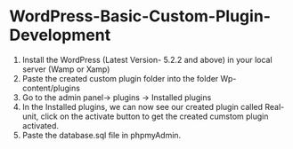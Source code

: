 # WordPress-Basic-Custom-Plugin-Development

1. Install the WordPress (Latest Version- 5.2.2 and above) in your local server (Wamp or Xamp)
2. Paste the created custom plugin folder into the folder Wp-content/plugins 
2. Go to the admin panel-> plugins -> Installed plugins
3. In the Installed plugins, we can now see our created plugin called Real-unit, click on the activate button to get the created cumstom plugin activated.
3. Paste the database.sql file in phpmyAdmin.


